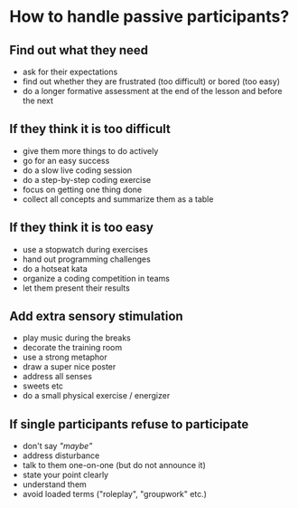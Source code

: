 
# How to handle passive participants?

## Find out what they need

* ask for their expectations
* find out whether they are frustrated (too difficult) or bored (too easy)
* do a longer formative assessment at the end of the lesson and before the next

## If they think it is too difficult

* give them more things to do actively
* go for an easy success
* do a slow live coding session
* do a step-by-step coding exercise
* focus on getting one thing done
* collect all concepts and summarize them as a table

## If they think it is too easy

* use a stopwatch during exercises
* hand out programming challenges
* do a hotseat kata
* organize a coding competition in teams
* let them present their results

## Add extra sensory stimulation

* play music during the breaks
* decorate the training room
* use a strong metaphor
* draw a super nice poster
* address all senses
* sweets etc
* do a small physical exercise / energizer

## If single participants refuse to participate

* don't say *"maybe"*
* address disturbance
* talk to them one-on-one (but do not announce it)
* state your point clearly
* understand them
* avoid loaded terms ("roleplay", "groupwork" etc.)


